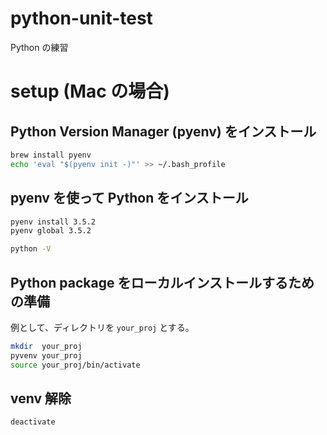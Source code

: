 # python-unit-test
Python の練習

# setup (Mac の場合)
## Python Version Manager (pyenv) をインストール
```bash
brew install pyenv
echo 'eval "$(pyenv init -)"' >> ~/.bash_profile
```

## pyenv を使って Python をインストール
```bash
pyenv install 3.5.2
pyenv global 3.5.2

python -V
```

## Python package をローカルインストールするための準備
例として、ディレクトリを `your_proj` とする。

```bash
mkdir  your_proj
pyvenv your_proj
source your_proj/bin/activate
```

## venv 解除
```bash
deactivate
```

